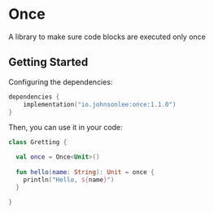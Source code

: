 # Once

A library to make sure code blocks are executed only once

## Getting Started

Configuring the dependencies:

```kotlin
dependencies {
    implementation("io.johnsonlee:once:1.1.0")
}
```

Then, you can use it in your code:

```kotlin
class Gretting {

  val once = Once<Unit>()
  
  fun hello(name: String): Unit = once {
    println("Hello, ${name}")
  }

}
```
